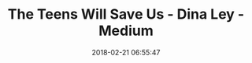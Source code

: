 ---
date: 2018-02-21 06:55:47
link:
  source: pocket
  source_url: https://getpocket.com
  text: The Teens Will Save Us - Dina Ley - Medium
  url: https://medium.com/@dinachka82/the-teens-will-save-us-af5448b4ddfd
slug: the-teens-will-save-us-dina-ley-medium
source: pocket
title: The Teens Will Save Us - Dina Ley - Medium
syndicated:
- type: pocket
  url: https://medium.com/@dinachka82/the-teens-will-save-us-af5448b4ddfd
- type: twitter
  url: https://twitter.com/roytang/statuses/966206239360331778/
---